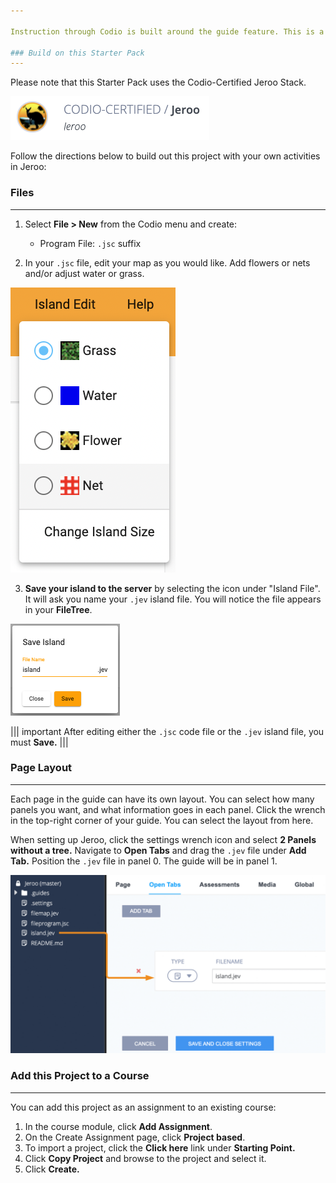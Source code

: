 ```yaml
---

Instruction through Codio is built around the guide feature. This is a brief description of how the demo on the previous page was built. Please see the [**documentation**](https://docs.codio.com/authoring.html) for more information about content authoring with guides.

### Build on this Starter Pack
---
```

Please note that this Starter Pack uses the Codio-Certified Jeroo Stack. 

![Jeroo Stack](.guides/img/jeroo.png)

Follow the directions below to build out this project with your own activities in Jeroo:

### Files
---
1. Select **File > New** from the Codio menu and create:

	* Program File: `.jsc` suffix

2. In your `.jsc` file, edit your map as you would like. Add flowers or nets and/or adjust water or grass.

![Edit Map](.guides/img/editmap.png)

3. **Save your island to the server** by selecting the icon under "Island File". It will ask you name your `.jev` island file. You will notice the file appears in your **FileTree**. 

![.Jev file](.guides/img/jevfile.png)

||| important
After editing either the `.jsc` code file or the `.jev` island file, you must **Save.**
|||

### Page Layout
---
Each page in the guide can have its own layout. You can select how many panels you want, and what information goes in each panel. Click the wrench in the top-right corner of your guide. You can select the layout from here. 

When setting up Jeroo, click the settings wrench icon and select **2 Panels without a tree.** Navigate to **Open Tabs** and drag the `.jev` file under **Add Tab.** Position the `.jev` file in panel 0. The guide will be in panel 1. 

![Open Tabs](.guides/img/opentabs2.png)

### Add this Project to a Course
---
You can add this project as an assignment to an existing course:

1. In the course module, click **Add Assignment**.
2. On the Create Assignment page, click **Project based**.
3. To import a project, click the **Click here** link under **Starting Point.** 
4. Click **Copy Project** and browse to the project and select it.
5. Click **Create.**
